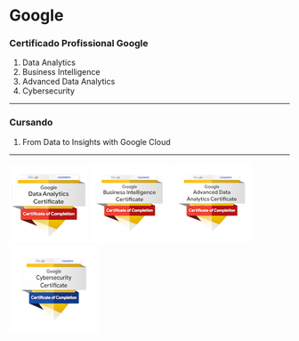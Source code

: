 # Google



### Certificado Profissional Google

1. Data Analytics <br>
2. Business Intelligence <br>
3. Advanced Data Analytics <br>
4. Cybersecurity
 
---

### Cursando

1. From Data to Insights with Google Cloud

---



![Data Analytics](https://github.com/JulioSilva123/Escolaridade/blob/main/resources/google-data-analytics-certificate.2.png)
![Business Intelligence](https://github.com/JulioSilva123/Escolaridade/blob/main/resources/google-business-intelligence-certificate.png)
![Advanced Data Analytics](https://github.com/JulioSilva123/JulioSilva123/blob/1491c28d31e85eed38260d95574001a8e56f912c/Resources/distintivos/google-advanced-data-analytics-certificate.png)
![Cybersecurity](https://github.com/JulioSilva123/Escolaridade/blob/main/resources/google-cybersecurity-certificate.png)

